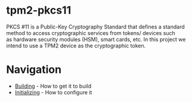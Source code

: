 # tpm2-pkcs11

PKCS #11 is a Public-Key Cryptography Standard that defines a standard method to
access cryptographic services from tokens/ devices such as hardware security
modules (HSM), smart cards, etc. In this project we intend to use a TPM2 device
as the cryptographic token.

# Navigation

* [Building](BUILDING.md) - How to get it to build
* [Initializing](INITIALIZING.md) - How to configure it